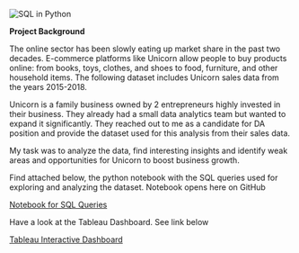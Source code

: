 ![SQL in Python](https://github.com/nsikan-udoma/Unicorn-Data-Analysis-using-SQL-in-python/blob/main/Unicorn%20Analysis%20Using%20SQL%20in%20Python.png)

**Project Background**

The online sector has been slowly eating up market share in the past two decades. E-commerce platforms like Unicorn allow people to buy products online: from books, toys, clothes, and shoes to food, furniture, and other household items. The following dataset includes Unicorn sales data from the years 2015-2018.

Unicorn is a family business owned by 2 entrepreneurs highly invested in their business. They already had a small data analytics team but wanted to expand it significantly. They reached out to me as a candidate for DA position and provide the dataset used for this analysis from their sales data.

My task was to analyze the data, find interesting insights and identify weak areas and opportunities for Unicorn to boost business growth.

Find attached below, the python notebook with the SQL queries used for exploring and analyzing the dataset. Notebook opens here on GitHub

[Notebook for SQL Queries](https://github.com/nsikan-udoma/Unicorn-Data-Analysis-using-SQL-in-python/blob/26557dea61e14d3812d92f42bd57d8ba3a887c8d/notebook.ipynb)


Have a look at the Tableau Dashboard. See link below

[Tableau Interactive Dashboard](https://public.tableau.com/app/profile/nsikan.udoma/viz/UnicornProfitsAnalysis_16722818573170/Storyboard)
